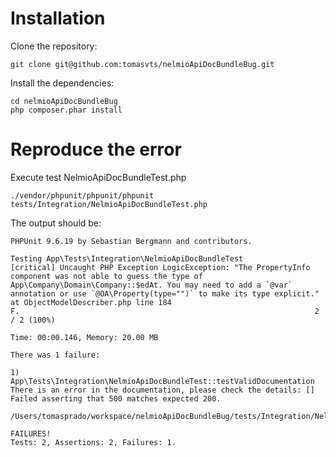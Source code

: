 # Installation
Clone the repository:   
```
git clone git@github.com:tomasvts/nelmioApiDocBundleBug.git
```

Install the dependencies:   
```
cd nelmioApiDocBundleBug
php composer.phar install
```

# Reproduce the error
Execute test NelmioApiDocBundleTest.php
```
./vendor/phpunit/phpunit/phpunit tests/Integration/NelmioApiDocBundleTest.php
```

The output should be:
```
PHPUnit 9.6.19 by Sebastian Bergmann and contributors.

Testing App\Tests\Integration\NelmioApiDocBundleTest
[critical] Uncaught PHP Exception LogicException: "The PropertyInfo component was not able to guess the type of App\Company\Domain\Company::$edAt. You may need to add a `@var` annotation or use `@OA\Property(type="")` to make its type explicit." at ObjectModelDescriber.php line 184
F.                                                                  2 / 2 (100%)

Time: 00:00.146, Memory: 20.00 MB

There was 1 failure:

1) App\Tests\Integration\NelmioApiDocBundleTest::testValidDocumentation
There is an error in the documentation, please check the details: []
Failed asserting that 500 matches expected 200.

/Users/tomasprado/workspace/nelmioApiDocBundleBug/tests/Integration/NelmioApiDocBundleTest.php:22

FAILURES!
Tests: 2, Assertions: 2, Failures: 1.
```
